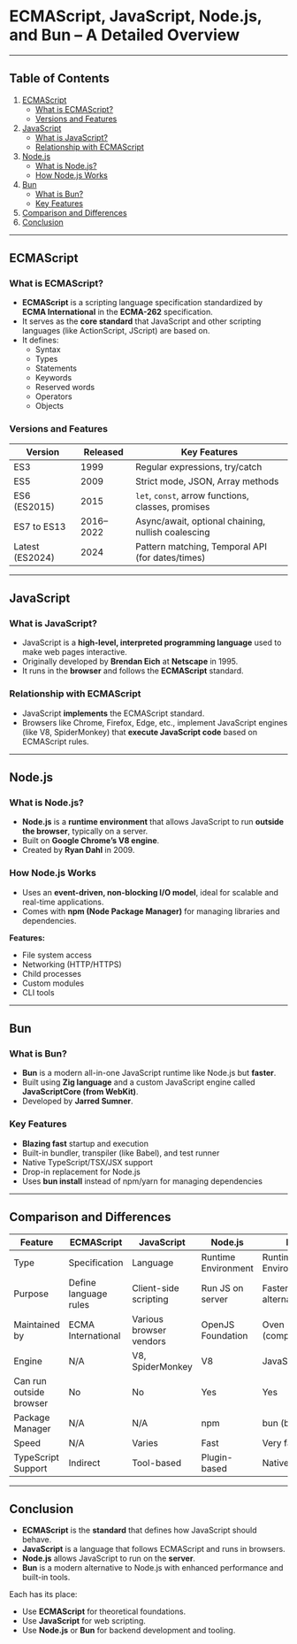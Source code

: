 
# ECMAScript, JavaScript, Node.js, and Bun – A Detailed Overview

---

## Table of Contents

1. [ECMAScript](#ecmascript)
    - [What is ECMAScript?](#what-is-ecmascript)
    - [Versions and Features](#versions-and-features)
2. [JavaScript](#javascript)
    - [What is JavaScript?](#what-is-javascript)
    - [Relationship with ECMAScript](#relationship-with-ecmascript)
3. [Node.js](#nodejs)
    - [What is Node.js?](#what-is-nodejs)
    - [How Node.js Works](#how-nodejs-works)
4. [Bun](#bun)
    - [What is Bun?](#what-is-bun)
    - [Key Features](#key-features)
5. [Comparison and Differences](#comparison-and-differences)
6. [Conclusion](#conclusion)

---

## ECMAScript

### What is ECMAScript?

- **ECMAScript** is a scripting language specification standardized by **ECMA International** in the **ECMA-262** specification.
- It serves as the **core standard** that JavaScript and other scripting languages (like ActionScript, JScript) are based on.
- It defines:
  - Syntax
  - Types
  - Statements
  - Keywords
  - Reserved words
  - Operators
  - Objects

### Versions and Features

| Version        | Released | Key Features                                      |
|----------------|----------|---------------------------------------------------|
| ES3            | 1999     | Regular expressions, try/catch                    |
| ES5            | 2009     | Strict mode, JSON, Array methods                  |
| ES6 (ES2015)   | 2015     | `let`, `const`, arrow functions, classes, promises |
| ES7 to ES13    | 2016–2022| Async/await, optional chaining, nullish coalescing|
| Latest (ES2024)| 2024     | Pattern matching, Temporal API (for dates/times) |

---

## JavaScript

### What is JavaScript?

- JavaScript is a **high-level, interpreted programming language** used to make web pages interactive.
- Originally developed by **Brendan Eich** at **Netscape** in 1995.
- It runs in the **browser** and follows the **ECMAScript** standard.

### Relationship with ECMAScript

- JavaScript **implements** the ECMAScript standard.
- Browsers like Chrome, Firefox, Edge, etc., implement JavaScript engines (like V8, SpiderMonkey) that **execute JavaScript code** based on ECMAScript rules.

---

## Node.js

### What is Node.js?

- **Node.js** is a **runtime environment** that allows JavaScript to run **outside the browser**, typically on a server.
- Built on **Google Chrome’s V8 engine**.
- Created by **Ryan Dahl** in 2009.

### How Node.js Works

- Uses an **event-driven, non-blocking I/O model**, ideal for scalable and real-time applications.
- Comes with **npm (Node Package Manager)** for managing libraries and dependencies.

**Features:**

- File system access
- Networking (HTTP/HTTPS)
- Child processes
- Custom modules
- CLI tools

---

## Bun

### What is Bun?

- **Bun** is a modern all-in-one JavaScript runtime like Node.js but **faster**.
- Built using **Zig language** and a custom JavaScript engine called **JavaScriptCore (from WebKit)**.
- Developed by **Jarred Sumner**.

### Key Features

- **Blazing fast** startup and execution
- Built-in bundler, transpiler (like Babel), and test runner
- Native TypeScript/TSX/JSX support
- Drop-in replacement for Node.js
- Uses **bun install** instead of npm/yarn for managing dependencies

---

## Comparison and Differences

| Feature               | ECMAScript           | JavaScript            | Node.js               | Bun                   |
|-----------------------|----------------------|------------------------|------------------------|------------------------|
| Type                  | Specification        | Language               | Runtime Environment    | Runtime Environment    |
| Purpose               | Define language rules| Client-side scripting  | Run JS on server       | Faster Node.js alternative |
| Maintained by         | ECMA International   | Various browser vendors| OpenJS Foundation      | Oven (company)         |
| Engine                | N/A                  | V8, SpiderMonkey       | V8                     | JavaScriptCore         |
| Can run outside browser | No                 | No                     | Yes                    | Yes                    |
| Package Manager       | N/A                  | N/A                    | npm                    | bun (built-in)         |
| Speed                 | N/A                  | Varies                 | Fast                   | Very fast              |
| TypeScript Support    | Indirect             | Tool-based             | Plugin-based           | Native                 |

---

## Conclusion

- **ECMAScript** is the **standard** that defines how JavaScript should behave.
- **JavaScript** is a language that follows ECMAScript and runs in browsers.
- **Node.js** allows JavaScript to run on the **server**.
- **Bun** is a modern alternative to Node.js with enhanced performance and built-in tools.

Each has its place:
- Use **ECMAScript** for theoretical foundations.
- Use **JavaScript** for web scripting.
- Use **Node.js** or **Bun** for backend development and tooling.